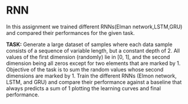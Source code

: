 # RNN

In this assignment we trained different RNNs(Elman network,LSTM,GRU) and compared their performances for the given task.

**TASK:** Generate a large dataset of samples where each data sample consists of a sequence of variable length, but a constant depth of 2. All values of the first dimension (randomly) lie in [0, 1], and the second dimension being all zeros except for two elements that are marked by 1. Objective of the task is to sum the random values whose second dimensions are marked by 1. Train the different RNNs (Elmon network, LSTM, and GRU) and compare their performance against a baseline that always predicts a sum of 1 plotting the learning curves and final performance.
